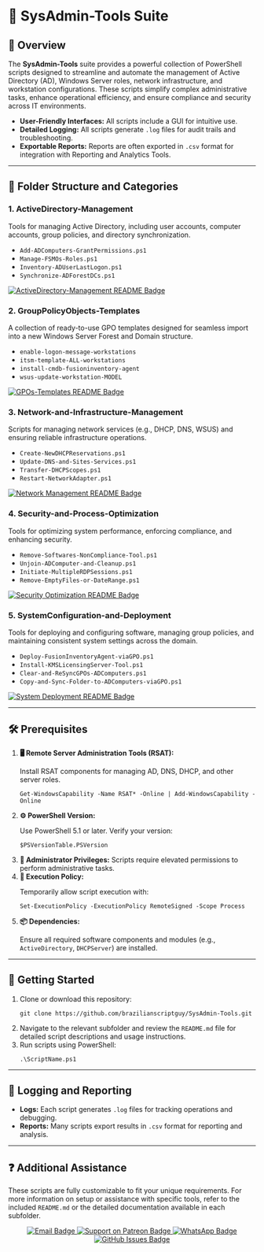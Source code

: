 <div>
  <h1>🔧 SysAdmin-Tools Suite</h1>

  <h2>📄 Overview</h2>
  <p>
    The <strong>SysAdmin-Tools</strong> suite provides a powerful collection of PowerShell scripts designed to streamline and automate the management of 
    Active Directory (AD), Windows Server roles, network infrastructure, and workstation configurations. These scripts simplify complex administrative tasks, 
    enhance operational efficiency, and ensure compliance and security across IT environments.
  </p>
  <ul>
    <li><strong>User-Friendly Interfaces:</strong> All scripts include a GUI for intuitive use.</li>
    <li><strong>Detailed Logging:</strong> All scripts generate <code>.log</code> files for audit trails and troubleshooting.</li>
    <li><strong>Exportable Reports:</strong> Reports are often exported in <code>.csv</code> format for integration with Reporting and Analytics Tools.</li>
  </ul>

  <hr />

  <h2>📂 Folder Structure and Categories</h2>

  <h3>1. ActiveDirectory-Management</h3>
  <p>
    Tools for managing Active Directory, including user accounts, computer accounts, group policies, and directory synchronization.
  </p>
  <ul>
    <li><code>Add-ADComputers-GrantPermissions.ps1</code></li>
    <li><code>Manage-FSMOs-Roles.ps1</code></li>
    <li><code>Inventory-ADUserLastLogon.ps1</code></li>
    <li><code>Synchronize-ADForestDCs.ps1</code></li>
  </ul>
  <p>
    <a href="ActiveDirectory-Management/README.md" target="_blank">
      <img src="https://img.shields.io/badge/View%20ActiveDirectory%20Management-README-blue?style=flat-square&logo=github" 
      alt="ActiveDirectory-Management README Badge">
    </a>
  </p>

  <h3>2. GroupPolicyObjects-Templates</h3>
  <p>
    A collection of ready-to-use GPO templates designed for seamless import into a new Windows Server Forest and Domain structure.
  </p>
  <ul>
    <li><code>enable-logon-message-workstations</code></li>
    <li><code>itsm-template-ALL-workstations</code></li>
    <li><code>install-cmdb-fusioninventory-agent</code></li>
    <li><code>wsus-update-workstation-MODEL</code></li>
  </ul>
  <p>
      <a href="GPOs-Templates/README.md" target="_blank">
      <img src="https://img.shields.io/badge/View%20GPO%20Templates-README-blue?style=flat-square&logo=github" 
      alt="GPOs-Templates README Badge">
    </a>
  </p>

  <h3>3. Network-and-Infrastructure-Management</h3>
  <p>
    Scripts for managing network services (e.g., DHCP, DNS, WSUS) and ensuring reliable infrastructure operations.
  </p>
  <ul>
    <li><code>Create-NewDHCPReservations.ps1</code></li>
    <li><code>Update-DNS-and-Sites-Services.ps1</code></li>
    <li><code>Transfer-DHCPScopes.ps1</code></li>
    <li><code>Restart-NetworkAdapter.ps1</code></li>
  </ul>
  <p>
    <a href="Network-and-Infrastructure-Management/README.md" target="_blank">
      <img src="https://img.shields.io/badge/View%20Network%20Management-README-blue?style=flat-square&logo=github" 
      alt="Network Management README Badge">
    </a>
  </p>

  <h3>4. Security-and-Process-Optimization</h3>
  <p>
    Tools for optimizing system performance, enforcing compliance, and enhancing security.
  </p>
  <ul>
    <li><code>Remove-Softwares-NonCompliance-Tool.ps1</code></li>
    <li><code>Unjoin-ADComputer-and-Cleanup.ps1</code></li>
    <li><code>Initiate-MultipleRDPSessions.ps1</code></li>
    <li><code>Remove-EmptyFiles-or-DateRange.ps1</code></li>
  </ul>
  <p>
    <a href="Security-and-Process-Optimization/README.md" target="_blank">
      <img src="https://img.shields.io/badge/View%20Security%20Optimization-README-blue?style=flat-square&logo=github" 
      alt="Security Optimization README Badge">
    </a>
  </p>

  <h3>5. SystemConfiguration-and-Deployment</h3>
  <p>
    Tools for deploying and configuring software, managing group policies, and maintaining consistent system settings across the domain.
  </p>
  <ul>
    <li><code>Deploy-FusionInventoryAgent-viaGPO.ps1</code></li>
    <li><code>Install-KMSLicensingServer-Tool.ps1</code></li>
    <li><code>Clear-and-ReSyncGPOs-ADComputers.ps1</code></li>
    <li><code>Copy-and-Sync-Folder-to-ADComputers-viaGPO.ps1</code></li>
  </ul>
  <p>
    <a href="SystemConfiguration-and-Deployment/README.md" target="_blank">
      <img src="https://img.shields.io/badge/View%20System%20Deployment-README-blue?style=flat-square&logo=github" 
      alt="System Deployment README Badge">
    </a>
  </p>

  <hr />

  <h2>🛠️ Prerequisites</h2>
  <ol>
    <li>
      <strong>🖥️ Remote Server Administration Tools (RSAT):</strong>
      <p>Install RSAT components for managing AD, DNS, DHCP, and other server roles.</p>
      <pre><code>Get-WindowsCapability -Name RSAT* -Online | Add-WindowsCapability -Online</code></pre>
    </li>
    <li>
      <strong>⚙️ PowerShell Version:</strong>
      <p>Use PowerShell 5.1 or later. Verify your version:</p>
      <pre><code>$PSVersionTable.PSVersion</code></pre>
    </li>
    <li><strong>🔑 Administrator Privileges:</strong> Scripts require elevated permissions to perform administrative tasks.</li>
    <li>
      <strong>🔧 Execution Policy:</strong>
      <p>Temporarily allow script execution with:</p>
      <pre><code>Set-ExecutionPolicy -ExecutionPolicy RemoteSigned -Scope Process</code></pre>
    </li>
    <li>
      <strong>📦 Dependencies:</strong>
      <p>Ensure all required software components and modules (e.g., <code>ActiveDirectory</code>, <code>DHCPServer</code>) are installed.</p>
    </li>
  </ol>

  <hr />

  <h2>🚀 Getting Started</h2>
  <ol>
    <li>
      Clone or download this repository:
      <pre><code>git clone https://github.com/brazilianscriptguy/SysAdmin-Tools.git</code></pre>
    </li>
    <li>Navigate to the relevant subfolder and review the <code>README.md</code> file for detailed script descriptions and usage instructions.</li>
    <li>Run scripts using PowerShell:
      <pre><code>.\ScriptName.ps1</code></pre>
    </li>
  </ol>

  <hr />

  <h2>📝 Logging and Reporting</h2>
  <ul>
    <li><strong>Logs:</strong> Each script generates <code>.log</code> files for tracking operations and debugging.</li>
    <li><strong>Reports:</strong> Many scripts export results in <code>.csv</code> format for reporting and analysis.</li>
  </ul>

  <hr />

 <h2>❓ Additional Assistance</h2>
<p>
  These scripts are fully customizable to fit your unique requirements. For more information on setup or assistance with specific tools, refer to the included <code>README.md</code> or the detailed documentation available in each subfolder.
</p>

<div align="center">
  <a href="mailto:luizhamilton.lhr@gmail.com" target="_blank" rel="noopener noreferrer">
    <img src="https://img.shields.io/badge/Email-luizhamilton.lhr@gmail.com-D14836?style=for-the-badge&logo=gmail" alt="Email Badge">
  </a>
  <a href="https://www.patreon.com/c/brazilianscriptguy" target="_blank" rel="noopener noreferrer">
    <img src="https://img.shields.io/badge/Support%20Me-Patreon-red?style=for-the-badge&logo=patreon" alt="Support on Patreon Badge">
  </a>
  <a href="https://whatsapp.com/channel/0029VaEgqC50G0XZV1k4Mb1c" target="_blank" rel="noopener noreferrer">
    <img src="https://img.shields.io/badge/Join%20Us-WhatsApp-25D366?style=for-the-badge&logo=whatsapp" alt="WhatsApp Badge">
  </a>
  <a href="https://github.com/brazilianscriptguy/BlueTeam-Tools/issues" target="_blank" rel="noopener noreferrer">
    <img src="https://img.shields.io/badge/Report%20Issues-GitHub-blue?style=for-the-badge&logo=github" alt="GitHub Issues Badge">
  </a>
</div>
